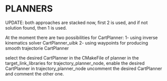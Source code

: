 PLANNERS
========


UPDATE: both approaches are stacked now, first 2 is used, and if not solution found, then 1 is used.

At the moment there are two possibilities for CartPlanner: 
1- using inverse kinematics solver   CartPlanner_uibk
2- using waypoints for producing smooth trajectorie CartPlanner

select the desired CartPlanner in the CMakeFile of planner
in the target_link_libraries for trajectory_planner_node, enable the desired CartPlanner
in trajectory_planner_node uncomment the desired CartPlanner and comment the other one.


